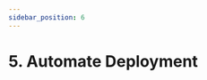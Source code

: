 ```yaml
---
sidebar_position: 6
---
```


# 5. Automate Deployment

<!-- TODO: Create production branch in Git and explain its purpose -->
<!-- TODO: Create GitHub Action for auto deployment to Heroku Container Service -->
<!-- TODO: Create necessary secrets for GitHub Action -->
<!-- TODO: Test the project -->